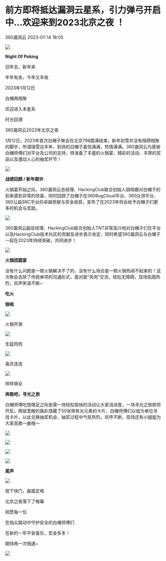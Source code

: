 #  前方即将抵达漏洞云星系，引力弹弓开启中...欢迎来到2023北京之夜 ！   
 360漏洞云   2023-01-14 18:05  
  
![](https://mmbiz.qpic.cn/mmbiz_gif/ibNDXshVhQuv4UFiaqdVdX9Ab806vwjS5WChwxv2FOOdic5RZFFmw6icSxiaz6OhJRE3zSTV9GhhmZNapLnianibxl6Lg/640?wx_fmt=gif "")  
  
**Night Of Peking**  
  
  
  
  
旧年去，新年来  
  
年年有余，今年又丰收  
  
2023年1月12日  
  
白帽再相聚  
  
欢迎进入本星系  
  
时光回溯  
  
360漏洞云2023年北京之夜  
  
  
1月12日，2023年首次白帽子聚会在北京798圆满结束，新年初雪并没有阻碍相聚的脚步，所谓瑞雪兆丰年，到场的白帽子喜悦满满，热情满满。360漏洞云为感谢白帽师傅们对平台及公司的支持，特准备了丰盛的火锅宴、精彩的活动、丰厚的奖品以及激动人心的抽奖环节！  
  
![](https://mmbiz.qpic.cn/mmbiz_jpg/GEQRwQFvibyIpP4tBXVoYHjZAu6iaicoomYsXmheVfCVxhjBia1KEOWdUGFLGjoGZzf78DGl3hWibWELL1cecR5FsEw/640?wx_fmt=jpeg "")  
  
  
**战绩回顾 / 新年期许**  
  
  
  
  
火锅宴开始之际，360漏洞云总经理、HackingClub联合创始人胡晓娜对白帽子的到来感到非常的欣喜，同时回顾了白帽子在360BugCloud平台、360众测平台、360公益SRC平台的卓越贡献与奖金收获，宣布了在2023年将会给予白帽子们更多的机会与奖励。  
  
![](https://mmbiz.qpic.cn/mmbiz_jpg/GEQRwQFvibyIpP4tBXVoYHjZAu6iaicoomYnDOjiaQaCJ7zIYSKJfjoib52xpGibrS2YfibUeagI1qvcl1lb72nPyZhCA/640?wx_fmt=jpeg "")  
  
  
360漏洞云副总经理、HackingClub联合创始人TNT非常高兴地对白帽子们在平台以及HackingClub技术社区的贡献及进步表示肯定，同时希望360漏洞云与白帽子一起在2023年持续突破，共同进步！  
  
![](https://mmbiz.qpic.cn/mmbiz_jpg/GEQRwQFvibyIpP4tBXVoYHjZAu6iaicoomYMnS1QiawYfCmzXPicRskhQ4ywyMlMibAJJbdOIcpXPVRe7LiaibH1jvdugw/640?wx_fmt=jpeg "")  
  
  
**火锅团圆宴**  
  
  
  
  
没有什么问题是一顿火锅解决不了的，没有什么场合是一顿火锅热闹不起来的！这次聚会去除了传统单项的沟通形式，面对面“夹肉”交流，轻松无障碍，现场氛围热烈，欢声笑语不断~  
  
**吃火**  
  
**锅啦**  
  
![](https://mmbiz.qpic.cn/mmbiz_jpg/GEQRwQFvibyIpP4tBXVoYHjZAu6iaicoomYqgJR272UEwASrbKIEsbPff37miaHGHStic5azCydmAwulbFAqgydJI3A/640?wx_fmt=jpeg "")  
  
火锅开涮  
  
![](https://mmbiz.qpic.cn/mmbiz_jpg/GEQRwQFvibyIpP4tBXVoYHjZAu6iaicoomYzS9TauUYociaWQqMk2yVG0Hia2FicroLrzeGaIXgE1gUn4A1qo7pcoewg/640?wx_fmt=jpeg "")  
  
生猛肉肉  
  
![](https://mmbiz.qpic.cn/mmbiz_jpg/GEQRwQFvibyIpP4tBXVoYHjZAu6iaicoomY8GYibE3or1hYDIZcS0azDc69oviaKZDvgHd3wicIoMTb0825daX7XTnnA/640?wx_fmt=jpeg "")  
  
喜庆连连  
  
![](https://mmbiz.qpic.cn/mmbiz_jpg/GEQRwQFvibyIpP4tBXVoYHjZAu6iaicoomY1AuB6ug8s9AyYkSviaUyVMhb3NJQ8RgNUJ8tviaiblTzfiaWK3hWpnjseg/640?wx_fmt=jpeg "")  
  
样样俱全  
  
**奔跑吧，寻光之旅**  
  
  
  
  
白帽师傅吃饱喝足之际急需一场轻松愉快的活动让大家消消食，一场寻光之旅即将开启，两层宽敞的轰趴馆藏了50张带有光元素的卡片，白帽师傅们以组为单位寻找卡片，以此兑换抽奖机会，抽奖过程中气氛热烈，欢呼不断，现场还有小姐姐为大家高歌一曲哦～  
  
![](https://mmbiz.qpic.cn/mmbiz_jpg/GEQRwQFvibyIpP4tBXVoYHjZAu6iaicoomYnIKNdhNLMTP8xauP4UPIJ5GhXOe3tSacAs9LDo1Ee9Cp2FBhdkxCQw/640?wx_fmt=jpeg "")  
  
  
![](https://mmbiz.qpic.cn/mmbiz_jpg/GEQRwQFvibyIpP4tBXVoYHjZAu6iaicoomYibxBRicyn6ukUoLwOq6xywplDUdib8ic8ughBPmCW9wXSyqDFpZdKGiacibQ/640?wx_fmt=jpeg "")  
  
  
  
![](https://mmbiz.qpic.cn/mmbiz_jpg/GEQRwQFvibyIpP4tBXVoYHjZAu6iaicoomYdblSh5h1zW3kn410sicyk5GAEQT7bgGPMmSB82VqNlfO7BMrG6FXLzw/640?wx_fmt=jpeg "")  
  
  
![](https://mmbiz.qpic.cn/mmbiz_jpg/GEQRwQFvibyIpP4tBXVoYHjZAu6iaicoomYiayTuounJy07libCXhXFAQ5BPqZmchibic9qaQiaD9bsT8rRJYh5NCibBptw/640?wx_fmt=jpeg "")  
  
  
**尾声**  
  
  
  
![](https://mmbiz.qpic.cn/mmbiz_jpg/GEQRwQFvibyIpP4tBXVoYHjZAu6iaicoomYs1AYZL0D49EucwpxA8V2d45ZSuyX2n0Ql5cFicZAtpmfwPGJmr36P0Q/640?wx_fmt=jpeg "")  
  
按下快门，画面定格  
  
北京之夜落下了帷幕  
  
祝愿每一位  
  
在指尖跳动中守护安全的白帽师傅们  
  
在新的一年平安喜乐，奖金多多！  
  
期待再一次相遇~  
  
![](https://mmbiz.qpic.cn/mmbiz_jpg/ibNDXshVhQuulpOBruNes9CBuKycVXzEPkYHqz1ic4ScC2vAAP4HIzbwvGyNJUA4oWMM82PtPL9YFURPxPdH6OTg/640?wx_fmt=jpeg "")  
  
